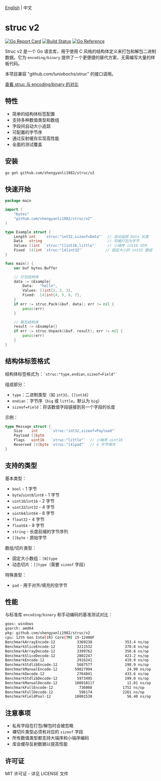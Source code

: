 [English](./README.md) | 中文

# struc v2

[![Go Report Card](https://goreportcard.com/badge/github.com/shengyanli1982/struc/v2)](https://goreportcard.com/report/github.com/shengyanli1982/struc/v2)
[![Build Status](https://github.com/shengyanli1982/struc/actions/workflows/test.yaml/badge.svg)](https://github.com/shengyanli1982/struc/actions)
[![Go Reference](https://pkg.go.dev/badge/github.com/shengyanli1982/struc/v2.svg)](https://pkg.go.dev/github.com/shengyanli1982/struc/v2)

Struc v2 是一个 Go 语言库，用于使用 C 风格的结构体定义来打包和解包二进制数据。它为 `encoding/binary` 提供了一个更便捷的替代方案，无需编写大量的样板代码。

本项目兼容 "github.com/lunixbochs/struc" 的接口调用。

[查看 struc 与 encoding/binary 的对比](https://bochs.info/p/cxvm9)

## 特性

-   简单的结构体标签配置
-   支持多种数值类型和数组
-   字段间自动大小追踪
-   可配置的字节序
-   通过反射缓存实现高性能
-   全面的测试覆盖

## 安装

```bash
go get github.com/shengyanli1982/struc/v2
```

## 快速开始

```go
package main

import (
    "bytes"
    "github.com/shengyanli1982/struc/v2"
)

type Example struct {
    Length int    `struc:"int32,sizeof=Data"`  // 自动追踪 Data 长度
    Data   string                              // 将被打包为字节
    Values []int  `struc:"[]int16,little"`     // 小端序 int16 切片
    Fixed  [4]int `struc:"[4]int32"`          // 固定大小的 int32 数组
}

func main() {
    var buf bytes.Buffer

    // 打包结构体
    data := &Example{
        Data:   "hello",
        Values: []int{1, 2, 3},
        Fixed:  [4]int{4, 5, 6, 7},
    }
    if err := struc.Pack(&buf, data); err != nil {
        panic(err)
    }

    // 解包结构体
    result := &Example{}
    if err := struc.Unpack(&buf, result); err != nil {
        panic(err)
    }
}
```

## 结构体标签格式

结构体标签格式为：`` `struc:"type,endian,sizeof=Field"` ``

组成部分：

-   `type`：二进制类型（如 `int32`、`[]int16`）
-   `endian`：字节序（`big` 或 `little`，默认为 `big`）
-   `sizeof=Field`：将该数值字段链接到另一个字段的长度

示例：

```go
type Message struct {
    Size    int      `struc:"int32,sizeof=Payload"`
    Payload []byte
    Flags   uint16   `struc:"little"`  // 小端序 uint16
    Reserved [4]byte `struc:"[4]pad"`  // 4 字节填充
}
```

## 支持的类型

基本类型：

-   `bool` - 1 字节
-   `byte`/`uint8`/`int8` - 1 字节
-   `uint16`/`int16` - 2 字节
-   `uint32`/`int32` - 4 字节
-   `uint64`/`int64` - 8 字节
-   `float32` - 4 字节
-   `float64` - 8 字节
-   `string` - 长度前缀的字节序列
-   `[]byte` - 原始字节

数组/切片类型：

-   固定大小数组：`[N]type`
-   动态切片：`[]type`（需要 `sizeof` 字段）

特殊类型：

-   `pad` - 用于对齐/填充的空字节

## 性能

与标准库 `encoding/binary` 和手动编码的基准测试对比：

```bash
goos: windows
goarch: amd64
pkg: github.com/shengyanli1982/struc/v2
cpu: 12th Gen Intel(R) Core(TM) i5-12400F
BenchmarkArrayEncode-12          3369238               353.4 ns/op           113 B/op          3 allocs/op
BenchmarkSliceEncode-12          3211532               370.8 ns/op           113 B/op          3 allocs/op
BenchmarkArrayDecode-12          3399762               350.8 ns/op            56 B/op          2 allocs/op
BenchmarkSliceDecode-12          2802247               423.2 ns/op            96 B/op          4 allocs/op
BenchmarkEncode-12               2916241               419.9 ns/op           144 B/op          3 allocs/op
BenchmarkStdlibEncode-12         5687577               198.9 ns/op           136 B/op          3 allocs/op
BenchmarkManualEncode-12        59827994                24.90 ns/op           64 B/op          1 allocs/op
BenchmarkDecode-12               2764041               433.6 ns/op           112 B/op          9 allocs/op
BenchmarkStdlibDecode-12         5973495               199.0 ns/op            80 B/op          3 allocs/op
BenchmarkManualDecode-12        100918117               12.01 ns/op            8 B/op          1 allocs/op
BenchmarkFullEncode-12            736008              1752 ns/op             432 B/op          3 allocs/op
BenchmarkFullDecode-12            596174              2261 ns/op             536 B/op         54 allocs/op
BenchmarkFieldPool-12           18001530                56.40 ns/op          144 B/op          3 allocs/op
```

## 注意事项

-   私有字段在打包/解包时会被忽略
-   裸切片类型必须有对应的 `sizeof` 字段
-   所有数值类型都支持大端序和小端序编码
-   库会缓存反射数据以提高性能

## 许可证

MIT 许可证 - 详见 LICENSE 文件
